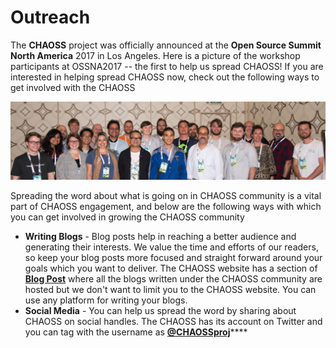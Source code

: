 # Outreach

 The **CHAOSS** project was officially announced at the **Open Source Summit North America** 2017 in Los Angeles. Here is a picture of the workshop participants at OSSNA2017 -- the first to help us spread CHAOSS! If you are interested in helping spread CHAOSS now, check out the following ways to get involved with the CHAOSS

![](.gitbook/assets/chaosscon.png)

Spreading the word about what is going on in CHAOSS community is a vital part of CHAOSS engagement, and below are the following ways with which you can get involved in growing the CHAOSS community

* **Writing Blogs** - Blog posts help in reaching a better audience and generating their interests. We value the time and efforts of our readers, so keep your blog posts more focused and straight forward around your goals which you want to deliver. The CHAOSS website has a section of [**Blog Post**](https://chaoss.community/blog/) where all the blogs written under the CHAOSS community are hosted but we don't want to limit you to the CHAOSS website. You can use any platform for writing your blogs.
* **Social Media** - You can help us spread the word by sharing about CHAOSS on social handles. The CHAOSS has its account on Twitter and you can tag with the username as [**@CHAOSSproj**](https://twitter.com/CHAOSSproj)\*\*\*\*

